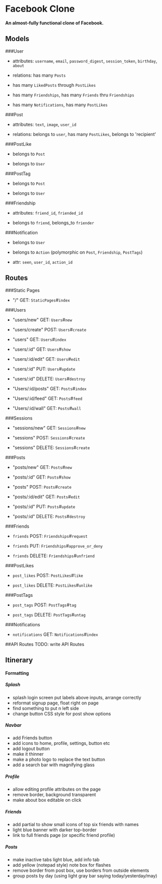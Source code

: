 # Facebook Clone
**An almost-fully functional clone of Facebook.**
## Models
###User
  * attributes: `username`, `email`, `password_digest`, `session_token`, `birthday`, `about`

  * relations: has many `Posts`

  * has many `LikedPosts` through `PostLikes`

  * has many `Friendships`, has many `Friends` thru `Friendships`

  * has many `Notifications`, has many `PostLikes`


###Post
  * attributes: `text`, `image`, `user_id`

  * relations: belongs to `user`, has many `PostLikes`, belongs to 'recipient'

###PostLike
  * belongs to `Post`

  * belongs to `User`


###PostTag
  * belongs to `Post`

  * belongs to `User`


###Friendship
  * attributes: `friend_id`, `friended_id`

  * belongs to `friend`, belongs_to `friender`


###Notification
  * belongs to `User`

  * belongs to `Action` (polymorphic on `Post`, `Friendship`, `PostTags`)

  * attr: `seen`, `user_id`, `action_id`


## Routes
###Static Pages
  * "/" GET: `StaticPages`#`index`

###Users
  * "users/new" GET: `Users`#`new`

  * "users/create" POST: `Users`#`create`

  * "users" GET: `Users`#`index`

  * "users/:id" GET: `Users`#`show`

  * "users/:id/edit" GET: `Users`#`edit`

  * "users/:id" PUT: `Users`#`update`

  * "users/:id" DELETE: `Users`#`destroy`

  * "Users/:id/posts" GET: `Posts`#`index`

  * "Users/:id/feed" GET: `Posts`#`feed`

  * "Users/:id/wall" GET: `Posts`#`wall`


###Sessions
  * "sessions/new" GET: `Sessions`#`new`

  * "sessions" POST: `Sessions`#`create`

  * "sessions" DELETE: `Sessions`#`create`


###Posts
  * "posts/new" GET: `Posts`#`new`

  * "posts/:id" GET: `Posts`#`show`

  * "posts" POST: `Posts`#`create`

  * "posts/:id/edit" GET: `Posts`#`edit`

  * "posts/:id" PUT: `Posts`#`update`

  * "posts/:id" DELETE: `Posts`#`destroy`


###Friends
  * `friends` POST: `Friendships`#`request`

  * `friends` PUT: `Friendships`#`approve_or_deny`

  * `friends` DELETE: `Friendships`#`unfriend`


###PostLikes
  * `post_likes` POST: `PostLikes`#`like`

  * `post_likes` DELETE: `PostLikes`#`unlike`


###PostTags
  * `post_tags` POST: `PostTags`#`tag`

  * `post_tags` DELETE: `PostTags`#`untag`

###Notifications
  * `notifications` GET: `Notifications`#`index`

##API Routes
TODO: write API Routes

## Itinerary
#### Formatting
##### Splash
  * splash login screen put labels above inputs, arrange correctly
  * reformat signup page, float right on page
  * find something to put n left side
  * change button CSS style for post show options
##### Navbar
  * add Friends button
  * add icons to home, profile, settings, button etc
  * add logout button
  * make it thinner
  * make a photo logo to replace the text button
  * add a search bar with magnifying glass
##### Profile
  * allow editing profile attributes on the page
  * remove border, background transparent
  * make about box editable on click
##### Friends
  * add partial to show small icons of top six friends with names
  * light blue banner with darker top-border
  * link to full friends page (or specific friend profile)
##### Posts
  * make inactive tabs light blue, add info tab
  * add yellow (notepad style) note box for flashes
  * remove border from post box, use borders from outside elements
  * group posts by day (using light gray bar saying today/yesterday/may)
